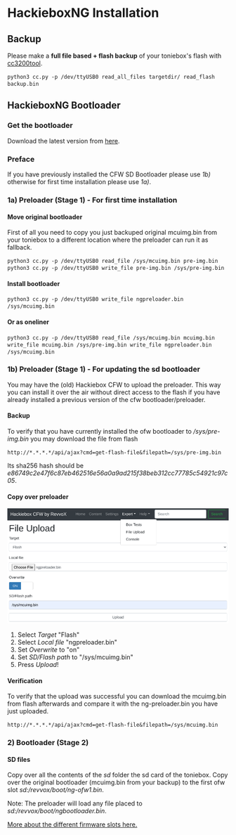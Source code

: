 # HackieboxNG Installation

## Backup
Please make a **full file based + flash backup** of your toniebox's flash with [cc3200tool](https://github.com/toniebox-reverse-engineering/cc3200tool).

```
python3 cc.py -p /dev/ttyUSB0 read_all_files targetdir/ read_flash backup.bin
```

## HackieboxNG Bootloader

### Get the bootloader
Download the latest version from [here](https://github.com/toniebox-reverse-engineering/hackiebox_cfw_ng/releases).

### Preface
If you have previously installed the CFW SD Bootloader please use *1b)* otherwise for first time installation please use *1a)*.

### 1a) Preloader (Stage 1) - For first time installation

#### Move original bootloader
First of all you need to copy you just backuped original mcuimg.bin from your toniebox to a different location where the preloader can run it as fallback.
```
python3 cc.py -p /dev/ttyUSB0 read_file /sys/mcuimg.bin pre-img.bin
python3 cc.py -p /dev/ttyUSB0 write_file pre-img.bin /sys/pre-img.bin
```
#### Install bootloader
```
python3 cc.py -p /dev/ttyUSB0 write_file ngpreloader.bin /sys/mcuimg.bin
```
#### Or as oneliner
```
python3 cc.py -p /dev/ttyUSB0 read_file /sys/mcuimg.bin mcuimg.bin write_file mcuimg.bin /sys/pre-img.bin write_file ngpreloader.bin /sys/mcuimg.bin
```

### 1b) Preloader (Stage 1) - For updating the sd bootloader
You may have the (old) Hackiebox CFW to upload the preloader. This way you can install it over the air without direct access to the flash if you have already installed a previous version of the cfw bootloader/preloader.

#### Backup
To verify that you have currently installed the ofw bootloader to */sys/pre-img.bin* you may download the file from flash
```
http://*.*.*.*/api/ajax?cmd=get-flash-file&filepath=/sys/pre-img.bin
```
Its sha256 hash should be *e86749c2e47f6c87eb462516e56a0a9ad215f38beb312cc77785c54921c97c05*.

#### Copy over preloader
![CFW Flash upload](https://raw.githubusercontent.com/toniebox-reverse-engineering/hackiebox_cfw_ng/master/wiki/images/InstallCfwFlashUpload.png)

1) Select *Target* "Flash"
2) Select *Local file* "ngpreloader.bin"
3) Set *Overwrite* to "on"
4) Set *SD/Flash path*  to "/sys/mcuimg.bin"
5) Press *Upload*!

#### Verification
To verify that the upload was successful you can download the mcuimg.bin from flash afterwards and compare it with the ng-preloader.bin you have just uploaded.
```
http://*.*.*.*/api/ajax?cmd=get-flash-file&filepath=/sys/mcuimg.bin
```

### 2) Bootloader (Stage 2)
#### SD files
Copy over all the contents of the *sd* folder the sd card of the toniebox.
Copy over the original bootloader (mcuimg.bin from your backup) to the first ofw slot *sd:/revvox/boot/ng-ofw1.bin*.

Note: The preloader will load any file placed to *sd:/revvox/boot/ngbootloader.bin*. 

[More about the different firmware slots here.](Bootloader.md)